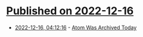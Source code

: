 # [Published on 2022-12-16](index.md)

* [2022-12-16, 04:12:16](https://news.ycombinator.com/item?id=34010065) - [Atom Was Archived Today](https://github.com/atom/atom)
